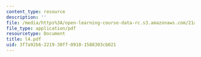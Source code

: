 ```yaml
---
content_type: resource
description: ''
file: /media/https%3A/open-learning-course-data-rc.s3.amazonaws.com/21a-212-myth-ritual-and-symbolism-spring-2004/3f7a92b6221930ff09101588303cb021_l4.pdf
file_type: application/pdf
resourcetype: Document
title: l4.pdf
uid: 3f7a92b6-2219-30ff-0910-1588303cb021
---
```


